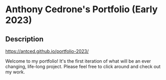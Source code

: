 # Anthony Cedrone's Portfolio (Early 2023)

## Description

https://antced.github.io/portfolio-2023/

Welcome to my portfolio! It's the first iteration of what will be an ever changing, life-long project. Please feel free to click around and check out my work.